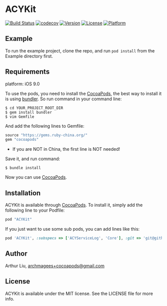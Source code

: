 # ACYKit

[![Build Status](https://www.bitrise.io/app/429993d68cdbb9b8/status.svg?token=XxLWJwSvyQTkJVs53Jbabw)](https://www.bitrise.io/app/429993d68cdbb9b8)
[![codecov](https://codecov.io/gh/archmagees/ACYKit/branch/master/graph/badge.svg)](https://codecov.io/gh/archmagees/ACYKit)
[![Version](https://img.shields.io/cocoapods/v/ACYKit.svg?style=flat)](http://cocoapods.org/pods/ACYKit)
[![License](https://img.shields.io/cocoapods/l/ACYKit.svg?style=flat)](http://cocoapods.org/pods/ACYKit)
[![Platform](https://img.shields.io/cocoapods/p/ACYKit.svg?style=flat)](http://cocoapods.org/pods/ACYKit)

## Example

To run the example project, clone the repo, and run `pod install` from the Example directory first.

## Requirements

platform: iOS 9.0

To use the pods, you need to install the [CocoaPods](http://cocoapods.org), the best way to install it is using [bundler](http://bundler.io). So run command in your command line:

```shell
$ cd YOUR_PROJECT_ROOT_DIR
$ gem install bundler
$ vim Gemfile
```
And add the following lines to Gemfile:
```ruby
source "https://gems.ruby-china.org/"
gem "cocoapods"
```
*  If you are NOT in China, the first line is NOT needed!

Save it, and run command:

```shell
$ bundle install
```
Now you can use [CocoaPods](http://cocoapods.org).

## Installation

ACYKit is available through [CocoaPods](http://cocoapods.org). To install
it, simply add the following line to your Podfile:

```ruby
pod "ACYKit"
```

If you just want to use some sub pods, you can add lines like this:

```ruby
pod 'ACYKit', :subspecs => ['ACYServiceLog', 'Core'], :git => 'git@github.com:archmagees/ACYKit.git
```

## Author

Arthur Liu, archmagees+cocoapods@gmail.com

## License

ACYKit is available under the MIT license. See the LICENSE file for more info.

